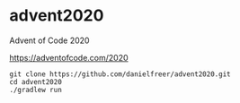 # advent2020
Advent of Code 2020

https://adventofcode.com/2020

```
git clone https://github.com/danielfreer/advent2020.git
cd advent2020
./gradlew run
```
